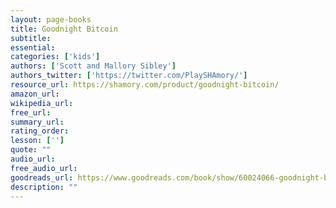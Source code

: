 ```yaml
---
layout: page-books
title: Goodnight Bitcoin
subtitle: 
essential: 
categories: ['kids']
authors: ['Scott and Mallory Sibley']
authors_twitter: ['https://twitter.com/PlaySHAmory/']
resource_url: https://shamory.com/product/goodnight-bitcoin/
amazon_url: 
wikipedia_url: 
free_url: 
summary_url: 
rating_order: 
lesson: ['']
quote: ""
audio_url: 
free_audio_url: 
goodreads_url: https://www.goodreads.com/book/show/60024066-goodnight-bitcoin
description: ""
---
```

